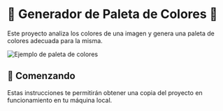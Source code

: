 # 🎨 Generador de Paleta de Colores 🌈

Este proyecto analiza los colores de una imagen y genera una paleta de colores adecuada para la misma.

![Ejemplo de paleta de colores](https://htmlcolorcodes.com/assets/images/html-color-codes-color-palette-generators-hero.jpg)

## 🚀 Comenzando

Estas instrucciones te permitirán obtener una copia del proyecto en funcionamiento en tu máquina local.

